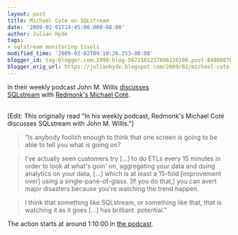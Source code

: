 ```yaml
---
layout: post
title: Michael Cote on SQLstream
date: '2009-02-01T14:45:00.000-08:00'
author: Julian Hyde
tags:
- sqlstream monitoring tivoli
modified_time: '2009-02-02T09:10:26.253-08:00'
blogger_id: tag:blogger.com,1999:blog-5672165237896126100.post-8498887698576151172
blogger_orig_url: https://julianhyde.blogspot.com/2009/02/michael-cote-on-sqlstream.html
---
```


In their weekly podcast John M. Willis <a href="http://www.redmonk.com/cote/2009/01/31/it-management-podcast-34-cloud-taxonomy-scom-realtime-data-warehousing/">discusses SQLstream</a> with <a href="http://www.redmonk.com/cote/about/">Redmonk's Michael Coté</a>.<div><br /></div><div>[Edit: This originally read "In his weekly podcast, Redmonk's Michael Coté discusses SQLstream with John M. Willis."]<br /><div><blockquote>"Is anybody foolish enough to think that one screen is going to be able to tell you what is going on?</blockquote><blockquote>I've actually seen customers try [...] to do ETLs every 15 minutes  in order to look at what's goin' on, aggregating your data and doing analytics  on your data, [...] which is at least a 15-fold [improvement  over] using a single-pane-of-glass. [If you do that,] you can avert  major<span> </span>disasters because you're watching the  trend happen.</blockquote><blockquote>I think that something like SQLstream, or something like  that, that is watching it as it goes [...] has  brilliant<span>  </span>potential."</blockquote></div>The action starts at around 1:10:00 in <a href="http://media.libsyn.com/media/redmonk/itmanagement034.mp3">the podcast</a>.</div>